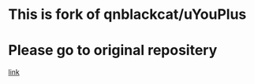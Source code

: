 # This is fork of qnblackcat/uYouPlus
# Please go to original repositery

[link](https://github.com/qnblackcat/uYouPlus)
